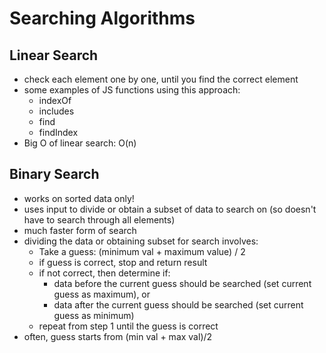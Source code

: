 # Searching Algorithms

## Linear Search

- check each element one by one, until you find the correct element
- some examples of JS functions using this approach:
    - indexOf
    - includes
    - find
    - findIndex
- Big O of linear search: O(n)

## Binary Search

- works on sorted data only!
- uses input to divide or obtain a subset of data to search on (so doesn't have to search through all elements)
- much faster form of search
- dividing the data or obtaining subset for search involves:
    - Take a guess: (minimum val + maximum value) / 2
    - if guess is correct, stop and return result
    - if not correct, then determine if:
        - data before the current guess should be searched (set current guess as maximum), or
        - data after the current guess should be searched (set current guess as minimum)
    - repeat from step 1 until the guess is correct
- often, guess starts from (min val + max val)/2
